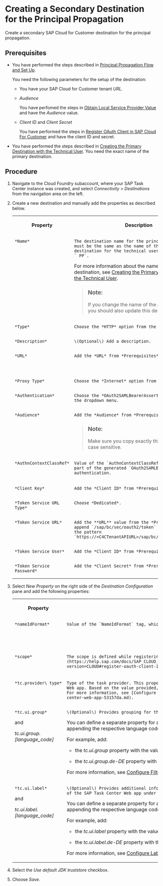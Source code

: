 <!-- loio2cc8cee1c8fc44888eade975fb8b2284 -->

# Creating a Secondary Destination for the Principal Propagation

Create a secondary SAP Cloud for Customer destination for the principal propagation.



<a name="loio2cc8cee1c8fc44888eade975fb8b2284__prereq_klt_lls_dnb"/>

## Prerequisites

-   You have performed the steps described in [Principal Propagation Flow and Set Up](https://help.sap.com/docs/SAP_CLOUD_FOR_CUSTOMER/a13a0773bce549bca5ff9358d8d21030/5d50dcbccae9476ab80f911f3a422ef2.html?version=CLOUD).

    You need the following parameters for the setup of the destination:

    -   You have your SAP Cloud for Customer tenant *URL*.

    -   *Audience*

        You have perfomed the steps in [Obtain Local Service Provider Value](https://help.sap.com/docs/SAP_CLOUD_FOR_CUSTOMER/a13a0773bce549bca5ff9358d8d21030/5d50dcbccae9476ab80f911f3a422ef2.html?version=CLOUD#obtain-local-service-provider-value) and have the *Audience* value.

    -   *Client ID* and *Client Secret*

        You have performed the steps in [Register OAuth Client in SAP Cloud For Customer](https://help.sap.com/docs/SAP_CLOUD_FOR_CUSTOMER/a13a0773bce549bca5ff9358d8d21030/5d50dcbccae9476ab80f911f3a422ef2.html?version=CLOUD#register-oauth-client-in-sap-cloud-for-customer) and have the client ID and secret.


-   You have performed the steps described in [Creating the Primary Destination with the Technical User](creating-the-primary-destination-with-the-technical-user-bb3728b.md). You need the exact name of the primary destination.




## Procedure

1.  Navigate to the Cloud Foundry subaccount, where your SAP Task Center instance was created, and select *Connectivity* \> *Destinations* from the navigation area on the left.

2.  Create a new destination and manually add the properties as described below.


    <table>
    <tr>
    <th valign="top">

    Property


    
    </th>
    <th valign="top">

    Description


    
    </th>
    <th valign="top">

    Example or Value


    
    </th>
    </tr>
    <tr>
    <td valign="top">
    
        *Name*


    
    </td>
    <td valign="top">
    
        The destination name for the principal propagation must be the same as the name of the primary destination for the technical user with the suffix `_PP`.

    For more information about the name of the primary destination, see [Creating the Primary Destination with the Technical User](creating-the-primary-destination-with-the-technical-user-bb3728b.md).

    > ### Note:  
    > If you change the name of the primary destination, you should also update this destination name.


    
    </td>
    <td valign="top">
    
        **Example**:

    `C4C_PP`


    
    </td>
    </tr>
    <tr>
    <td valign="top">
    
        *Type*


    
    </td>
    <td valign="top">
    
        Choose the *HTTP* option from the dropdown menu.


    
    </td>
    <td valign="top">
    
         


    
    </td>
    </tr>
    <tr>
    <td valign="top">
    
        *Description*


    
    </td>
    <td valign="top">
    
        \(Optional\) Add a description.


    
    </td>
    <td valign="top">
    
         


    
    </td>
    </tr>
    <tr>
    <td valign="top">
    
        *URL*


    
    </td>
    <td valign="top">
    
        Add the *URL* from *Prerequisites*.


    
    </td>
    <td valign="top">
    
        **Example**:

    `https://example.sapbydesign.com`


    
    </td>
    </tr>
    <tr>
    <td valign="top">
    
        *Proxy Type*


    
    </td>
    <td valign="top">
    
        Choose the *Internet* option from the dropdown menu.


    
    </td>
    <td valign="top">
    
         


    
    </td>
    </tr>
    <tr>
    <td valign="top">
    
        *Authentication*


    
    </td>
    <td valign="top">
    
        Choose the *OAuth2SAMLBearerAssertion* option from the dropdown menu.


    
    </td>
    <td valign="top">
    
         


    
    </td>
    </tr>
    <tr>
    <td valign="top">
    
        *Audience*


    
    </td>
    <td valign="top">
    
        Add the *Audience* from *Prerequisites*.

    > ### Note:  
    > Make sure you copy exactly this value, as it is case sensitive.


    
    </td>
    <td valign="top">
    
        **Example**:

    `HTTPS://example.sapbydesign.com`


    
    </td>
    </tr>
    <tr>
    <td valign="top">
    
        *AuthnContextClassRef*


    
    </td>
    <td valign="top">
    
        Value of the `AuthnContextClassRef` tag, which is part of the generated `OAuth2SAMLBearerAssertion` authentication.


    
    </td>
    <td valign="top">
    
        **Value**:

    `urn:oasis:names:tc:SAML:2.0:ac:classes:PreviousSession`


    
    </td>
    </tr>
    <tr>
    <td valign="top">
    
        *Client Key*


    
    </td>
    <td valign="top">
    
        Add the *Client ID* from *Prerequisites*.


    
    </td>
    <td valign="top">
    
         


    
    </td>
    </tr>
    <tr>
    <td valign="top">
    
        *Token Service URL Type*


    
    </td>
    <td valign="top">
    
        Choose *Dedicated*.


    
    </td>
    <td valign="top">
    
         


    
    </td>
    </tr>
    <tr>
    <td valign="top">
    
        *Token Service URL*


    
    </td>
    <td valign="top">
    
        Add the **URL** value from the *Prerequisites* and append `/sap/bc/sec/oauth2/token` to it, following the pattern `https://<C4CTenantAPIURL>/sap/bc/sec/oauth2/token`.


    
    </td>
    <td valign="top">
    
        **Example**:

    `https://example.sapbydesign.com/sap/bc/sec/oauth2/token`


    
    </td>
    </tr>
    <tr>
    <td valign="top">
    
        *Token Service User*


    
    </td>
    <td valign="top">
    
        Add the *Client ID* from *Prerequisites*.


    
    </td>
    <td valign="top">
    
         


    
    </td>
    </tr>
    <tr>
    <td valign="top">
    
        *Token Service Password*


    
    </td>
    <td valign="top">
    
        Add the *Client Secret* from *Prerequisites*.


    
    </td>
    <td valign="top">
    
         


    
    </td>
    </tr>
    </table>
    
3.  Select *New Property* on the right side of the *Destination Configuration* pane and add the following properties:


    <table>
    <tr>
    <th valign="top">

    Property


    
    </th>
    <th valign="top">

    Description


    
    </th>
    <th valign="top">

    Example or Value


    
    </th>
    </tr>
    <tr>
    <td valign="top">
    
        *nameIdFormat*


    
    </td>
    <td valign="top">
    
        Value of the `NameIdFormat` tag, which is part of the generated `OAuth2SAMLBearerAssertion` authentication.


    
    </td>
    <td valign="top">
    
        **Value**:

    urn:oasis:names:tc:SAML:1.1:nameid-format:emailAddress


    
    </td>
    </tr>
    <tr>
    <td valign="top">
    
        *scope*


    
    </td>
    <td valign="top">
    
        The scope is defined while registering the OAuth client in [Register OAuth Client in SAP Cloud For Customer](https://help.sap.com/docs/SAP_CLOUD_FOR_CUSTOMER/a13a0773bce549bca5ff9358d8d21030/5d50dcbccae9476ab80f911f3a422ef2.html?version=CLOUD#register-oauth-client-in-sap-cloud-for-customer).


    
    </td>
    <td valign="top">
    
        **Value**:

    UIWC:CC\_HOME


    
    </td>
    </tr>
    <tr>
    <td valign="top">
    
        *tc.provider\_type*


    
    </td>
    <td valign="top">
    
        Type of the task provider. This property is needed if you would like to configure a *Filter Tab* in the SAP Task Center Web app. Based on the value provided, the SAP Task Center Web app shows a predefined icon for the related *Filter Tabs*. For more information, see [Configure Filter Tabs in the SAP Task Center Web App](configure-filter-tabs-in-the-sap-task-center-web-app-53157da.md). 


    
    </td>
    <td valign="top">
    
        **Value**:

    `C4C`


    
    </td>
    </tr>
    <tr>
    <td valign="top">
    
        *tc.ui.group*

    and

    *tc.ui.group.\[language\_code\]*


    
    </td>
    <td valign="top">
    
        \(Optional\) Provides grouping for the SAP Task Center Web app *Filter Tabs*.

    You can define a separate property for a filter tab translation for each of the supported languages \(see [Supported Languages](../10-what-is/supported-languages-c66c693.md)\), by appending the respective language code to the property.

    For example, add:

    -   the *tc.ui.group* property with the value `<default_translation>` for a default translation of the group name.

    -   the *tc.ui.group.de-DE* property with the value `<German_translation>` for a German translation of the group name.


    For more information, see [Configure Filter Tabs in the SAP Task Center Web App](configure-filter-tabs-in-the-sap-task-center-web-app-53157da.md).


    
    </td>
    <td valign="top">
    
        **Example**:

    `SAP Cloud for Customer`


    
    </td>
    </tr>
    <tr>
    <td valign="top">
    
        *tc.ui.label* 

    and

    *tc.ui.label.\[language\_code\]*


    
    </td>
    <td valign="top">
    
        \(Optional\) Provides additional information about the task. The value of the property is displayed in the *Task* column of the SAP Task Center Web app under the *Task Title*.

    You can define a separate property for a task label translation for each of the supported languages \(see [Supported Languages](../10-what-is/supported-languages-c66c693.md)\), by appending the respective language code to the property.

    For example, add:

    -   the *tc.ui.label* property with the value `<default_translation>` for a default translation of the label.

    -   the *tc.ui.label.de-DE* property with the value `<German_translation>` for a German translation of the label.


    For more information, see [Configure Labels in SAP Task Center Web App](configure-labels-in-sap-task-center-web-app-a0be9ad.md).


    
    </td>
    <td valign="top">
    
        **Example for *tc.ui.label***:

    `SAP Cloud for Customer Task`

    **Example for *tc.ui.label.de-DE***:

    `SAP Cloud for Customer Aufgabe`


    
    </td>
    </tr>
    </table>
    
4.  Select the *Use default JDK truststore* checkbox.

5.  Choose *Save*.


